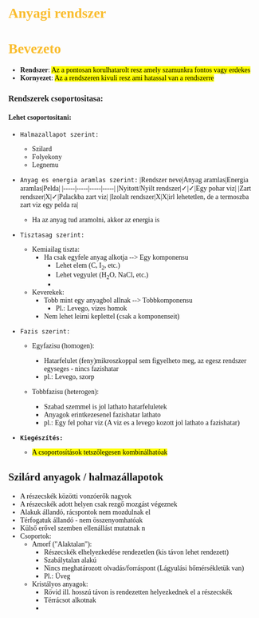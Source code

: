 <span style="font-family:'cascadia code'">

# <span style="color:#fabd2f">Anyagi rendszer
# <span style="color:#fabd2f">Bevezeto
- __Rendszer__: <mark>Az a pontosan korulhatarolt resz amely szamunkra fontos vagy erdekes</mark>
- __Kornyezet__: <mark>Az a rendszeren kivuli resz ami hatassal van a rendszerre</mark>
### Rendszerek csoportositasa:
#### Lehet csoportositani:
- `Halmazallapot szerint:`
  - Szilard
  - Folyekony
  - Legnemu
- `Anyag es energia aramlas szerint:`
    |Rendszer neve|Anyag aramlas|Energia aramlas|Pelda|
    |-----|-----|-----|-----|
    |Nyitott/Nyilt rendszer|$\checkmark$|$\checkmark$|Egy pohar viz|
    |Zart rendszer|X|$\checkmark$|Palackba zart viz|
    |Izolalt rendszer|X|X|irl lehetetlen, de a termoszba zart viz egy pelda ra|
    - Ha az anyag tud aramolni, akkor az energia is
- `Tisztasag szerint:`

  - Kemiailag tiszta:
    - Ha csak egyfele anyag alkotja --> Egy komponensu
      - Lehet elem (C, I<sub>2</sub>, etc.)
      - Lehet vegyulet (H<sub>2</sub>O, NaCl, etc.)
      - 
  - Keverekek:
    - Tobb mint egy anyagbol allnak --> Tobbkomponensu
      - Pl.: Levego, vizes homok
    - Nem lehet leirni keplettel (csak a komponenseit)

- `Fazis szerint:`
  - Egyfazisu (homogen):
    - Hatarfelulet (feny)mikroszkoppal sem figyelheto meg, az egesz rendszer egyseges - nincs fazishatar
    - pl.: Levego, szorp

  - Tobbfazisu (heterogen):
    - Szabad szemmel is jol lathato hatarfeluletek
    - Anyagok erintkezesenel fazishatar lathato
    - pl.: Egy fel pohar viz (A viz es a levego kozott jol lathato a fazishatar)
- __`Kiegészítés:`__
  - <mark>A csoportosítások tetszőlegesen kombinálhatóak</mark>
##
## Szilárd anyagok / halmazállapotok



- A részecskék közötti vonzóerők nagyok
- A részecskék adott helyen csak rezgő mozgást végeznek
- Alakuk állandó, rácspontok nem mozdulnak el
- Térfogatuk állandó - nem összenyomhatóak
- Külső erővel szemben ellenállást mutatnak
n 
- Csoportok:
  - Amorf ("Alaktalan"):
    - Részecskék elhelyezkedése rendezetlen (kis távon lehet rendezett)
    - Szabálytalan alakú
    - Nincs meghatározott olvadás/forráspont (Lágyulási hőmérsékletük van)
    - Pl.: Üveg
  - Kristályos anyagok:
    - Rövid ill. hosszú távon is rendezetten helyezkednek el a részecskék
    - Térrácsot alkotnak
    - 
</span>